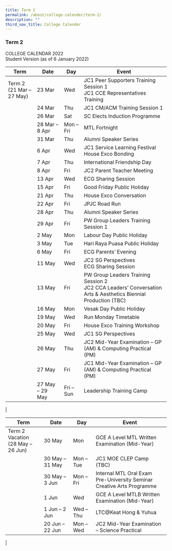 ```yaml
---
title: Term 2
permalink: /about/college-calender/term-2/
description: ""
third_nav_title: College Calender
---
```

### **Term 2**

COLLEGE CALENDAR 2022 <br>
Student Version (as of 6 January 2022)

| Term | Date | Day | Event |
|---|---|---|---|
| Term 2<br>(21 Mar – 27 May) | 23 Mar | Wed |   JC1 Peer Supporters Training Session 1<br>JC1 CCE Representatives Training |
|  | 24 Mar | Thu | JC1 CM/ACM Training Session 1 |
|  | 26 Mar | Sat | SC Elects Induction Programme |
|  | 28 Mar – 8 Apr | Mon – Fri | MTL Fortnight |
|  | 31 Mar | Thu | Alumni Speaker Series |
|  | 6  Apr | Wed | JC1 Service Learning Festival<br>House Exco Bonding |
|  | 7 Apr | Thu | International Friendship Day |
|  | 8 Apr | Fri | JC2 Parent Teacher Meeting |
|  | 13 Apr | Wed |  ECG Sharing Session |
|  | 15 Apr | Fri |  Good Friday Public Holiday |
|  | 21 Apr | Thu | House Exco Conversation |
|  | 22 Apr | Fri | JPJC Road Run |
|  | 28 Apr | Thu | Alumni Speaker Series |
|  | 29 Apr | Fri |  PW Group Leaders Training Session 1 |
|  | 2 May | Mon |  Labour Day Public Holiday |
|  | 3 May | Tue |  Hari Raya Puasa Public Holiday |
|  | 6 May | Fri | ECG Parents’ Evening |
|  | 11 May | Wed | JC2 SG Perspectives<br>ECG Sharing Session |
|  | 13 May | Fri | PW Group Leaders Training Session 2<br>JC2 CCA Leaders’ Conversation<br>Arts & Aesthetics Biennial Production (TBC) |
|  | 16 May | Mon | Vesak Day Public Holiday |
|  | 19 May | Wed | Run Monday Timetable |
|  | 20 May | Fri | House Exco Training Workshop |
|  | 25 May | Wed |  JC1 SG Perspectives |
|  | 26 May | Thu |  JC2 Mid-Year Examination – GP (AM) & Computing Practical (PM) |
|  | 27 May | Fri |  JC1 Mid-Year Examination – GP (AM) & Computing Practical (PM) |
|  | 27 May – 29 May | Fri – Sun | Leadership Training Camp |
|

| Term | Date | Day | Event |
|---|---|---|---|
| Term 2 Vacation<br>(28 May – 26 Jun) | 30 May | Mon | GCE A Level MTL Written Examination (Mid-Year) |
|  | 30 May – 31 May | Mon – Tue | JC1 MOE CLEP Camp (TBC) |
|  | 30 May – 3 Jun | Mon – Fri | Internal MTL Oral Exam<br>Pre-University Seminar<br>Creative Arts Programme |
|  | 1 Jun | Wed | GCE A Level MTLB Written Examination (Mid-Year) |
|  | 1 Jun – 2 Jun | Wed – Thu | LTC@Keat Hong & Yuhua |
|  | 20 Jun – 22 Jun | Mon – Wed | JC2 Mid-Year Examination – Science Practical |
|
